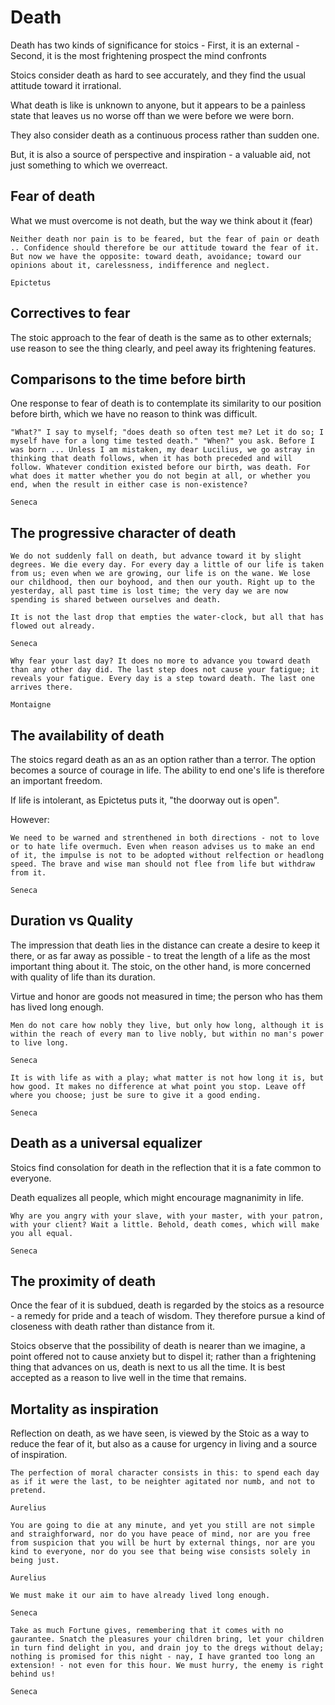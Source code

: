# Death

Death has two kinds of significance for stoics 
    - First, it is an external 
    - Second, it is the most frightening prospect the mind confronts

Stoics consider death as hard to see accurately, and they find the usual attitude toward it irrational. 

What death is like is unknown to anyone, but it appears to be a painless state that leaves us no worse off than we were before we were born.

They also consider death as a continuous process rather than sudden one.

But, it is also a source of perspective and inspiration - a valuable aid, not just something to which we overreact.

## Fear of death 

What we must overcome is not death, but the way we think about it (fear)

```
Neither death nor pain is to be feared, but the fear of pain or death .. Confidence should therefore be our attitude toward the fear of it. But now we have the opposite: toward death, avoidance; toward our opinions about it, carelessness, indifference and neglect.

Epictetus
```

## Correctives to fear 

The stoic approach to the fear of death is the same as to other externals; use reason to see the thing clearly, and peel away its frightening features.

## Comparisons to the time before birth

One response to fear of death is to contemplate its similarity to our position before birth, which we have no reason to think was difficult.

```
"What?" I say to myself; "does death so often test me? Let it do so; I myself have for a long time tested death." "When?" you ask. Before I was born ... Unless I am mistaken, my dear Lucilius, we go astray in thinking that death follows, when it has both preceded and will follow. Whatever condition existed before our birth, was death. For what does it matter whether you do not begin at all, or whether you end, when the result in either case is non-existence?

Seneca
```

## The progressive character of death

```
We do not suddenly fall on death, but advance toward it by slight degrees. We die every day. For every day a little of our life is taken from us; even when we are growing, our life is on the wane. We lose our childhood, then our boyhood, and then our youth. Right up to the yesterday, all past time is lost time; the very day we are now spending is shared between ourselves and death. 

It is not the last drop that empties the water-clock, but all that has flowed out already.

Seneca
```

```
Why fear your last day? It does no more to advance you toward death than any other day did. The last step does not cause your fatigue; it reveals your fatigue. Every day is a step toward death. The last one arrives there. 

Montaigne
```

## The availability of death 

The stoics regard death as an as an option rather than a terror. The option becomes a source of courage in life. The ability to end one's life is therefore an important freedom. 

If life is intolerant, as Epictetus puts it, "the doorway out is open".

However: 

```
We need to be warned and strenthened in both directions - not to love or to hate life overmuch. Even when reason advises us to make an end of it, the impulse is not to be adopted without relfection or headlong speed. The brave and wise man should not flee from life but withdraw from it. 

Seneca
```

## Duration vs Quality 

The impression that death lies in the distance can create a desire to keep it there, or as far away as possible - to treat the length of a life as the most important thing about it. The stoic, on the other hand, is more concerned with quality of life than its duration.

Virtue and honor are goods not measured in time; the person who has them has lived long enough.

```
Men do not care how nobly they live, but only how long, although it is within the reach of every man to live nobly, but within no man's power to live long. 

Seneca
```

```
It is with life as with a play; what matter is not how long it is, but how good. It makes no difference at what point you stop. Leave off where you choose; just be sure to give it a good ending.

Seneca
```

## Death as a universal equalizer 

Stoics find consolation for death in the reflection that it is a fate common to everyone. 

Death equalizes all people, which might encourage magnanimity in life.

```
Why are you angry with your slave, with your master, with your patron, with your client? Wait a little. Behold, death comes, which will make you all equal.

Seneca
```

## The proximity of death

Once the fear of it is subdued, death is regarded by the stoics as a resource - a remedy for pride and a teach of wisdom. They therefore pursue a kind of closeness with death rather than distance from it. 

Stoics observe that the possibility of death is nearer than we imagine, a point offered not to cause anxiety but to dispel it; rather than a frightening thing that advances on us, death is next to us all the time. It is best accepted as a reason to live well in the time that remains.

## Mortality as inspiration

Reflection on death, as we have seen, is viewed by the Stoic as a way to reduce the fear of it, but also as a cause for urgency in living and a source of inspiration. 

```
The perfection of moral character consists in this: to spend each day as if it were the last, to be neighter agitated nor numb, and not to pretend. 

Aurelius
```

```
You are going to die at any minute, and yet you still are not simple and straighforward, nor do you have peace of mind, nor are you free from suspicion that you will be hurt by external things, nor are you kind to everyone, nor do you see that being wise consists solely in being just. 

Aurelius
```

```
We must make it our aim to have already lived long enough.

Seneca
```

```
Take as much Fortune gives, remembering that it comes with no gaurantee. Snatch the pleasures your children bring, let your children in turn find delight in you, and drain joy to the dregs without delay; nothing is promised for this night - nay, I have granted too long an extension! - not even for this hour. We must hurry, the enemy is right behind us!

Seneca
```

